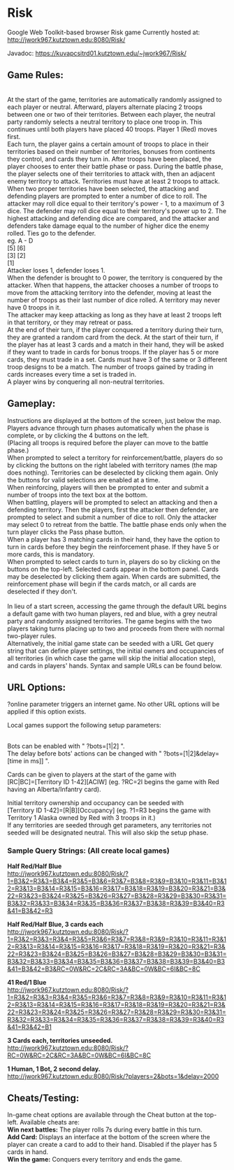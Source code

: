 # Risk
Google Web Toolkit-based browser Risk game
Currently hosted at: http://jwork967.kutztown.edu:8080/Risk/

Javadoc: https://kuvapcsitrd01.kutztown.edu/~jwork967/Risk/

<h2>Game Rules:</h2><br>
    At the start of the game, territories are automatically randomly assigned to each player or neutral. Afterward, players alternate placing 2 troops between one or two of their territories. Between each player, the neutral party randomly selects a neutral territory to place one troop in. This continues until both players have placed 40 troops. Player 1 (Red) moves first.<br>
Each turn, the player gains a certain amount of troops to place in their territories based on their number of territories, bonuses from continents they control, and cards they turn in. After troops have been placed, the player chooses to enter their battle phase or pass. During the battle phase, the player selects one of their territories to attack with, then an adjacent enemy territory to attack. Territories must have at least 2 troops to attack. <br>
When two proper territories have been selected, the attacking and defending players are prompted to enter a number of dice to roll. The attacker may roll dice equal to their territory's power - 1, to a maximum of 3 dice. The defender may roll dice equal to their territory's power up to 2. The highest attacking and defending dice are compared, and the attacker and defenders take damage equal to the number of higher dice the enemy rolled. Ties go to the defender. <br>
eg.  A - D <br>
    [5] [6]<br>
    [3] [2]<br>
    [1]<br>
Attacker loses 1, defender loses 1.<br>
When the defender is brought to 0 power, the territory is conquered by the attacker. When that happens, the attacker chooses a number of troops to move from the attacking territory into the defender, moving at least the number of troops as their last number of dice rolled. A territory may never have 0 troops in it.<br>
The attacker may keep attacking as long as they have at least 2 troops left in that territory, or they may retreat or pass. <br>
At the end of their turn, if the player conquered a territory during their turn, they are granted a random card from the deck. At the start of their turn, if the player has at least 3 cards and a match in their hand, they will be asked if they want to trade in cards for bonus troops. If the player has 5 or more cards, they must trade in a set. Cards must have 3 of the same or 3 different troop designs to be a match. The number of troops gained by trading in cards increases every time a set is traded in. <br>
A player wins by conquering all non-neutral territories.<br>



<h2>Gameplay:</h2>
Instructions are displayed at the bottom of the screen, just below the map.<br>
Players advance through turn phases automatically when the phase is complete, or by clicking the 4 buttons on the left.<br>
    (Placing all troops is required before the player can move to the battle phase.)<br>
When prompted to select a territory for reinforcement/battle, players do so by clicking the buttons on the right labeled with territory names (the map does nothing). Territories can be deselected by clicking them again. Only the buttons for valid selections are enabled at a time.<br>
    When reinforcing, players will then be prompted to enter and submit a number of troops into the text box at the bottom.<br>
    When battling, players will be prompted to select an attacking and then a defending territory. Then the players, first the attacker then defender, are prompted to select and submit a number of dice to roll. Only the attacker may select 0 to retreat from the battle. The battle phase ends only when the turn player clicks the Pass phase button.<br>
When a player has 3 matching cards in their hand, they have the option to turn in cards before they begin the reinforcement phase. If they have 5 or more cards, this is mandatory.<br>
When prompted to select cards to turn in, players do so by clicking on the buttons on the top-left. Selected cards appear in the bottom panel. Cards may be deselected by clicking them again. When cards are submitted, the reinforcement phase will begin if the cards match, or all cards are deselected if they don't.<br>
<br>
In lieu of a start screen, accessing the game through the default URL begins a default game with two human players, red and blue, with a grey neutral party and randomly assigned territories. The game begins with the two players taking turns placing up to two and proceeds from there with normal two-player rules.<br>
Alternatively, the initial game state can be seeded with a URL Get query string that can define player settings, the initial owners and occupancies of all territories (in which case the game will skip the initial allocation step), and cards in players' hands. Syntax and sample URLs can be found below.<br>


<h2>URL Options:</h2>

?online parameter triggers an internet game. No other URL options will be applied if this option exists.<br>

Local games support the following setup parameters:<br><br>

Bots can be enabled with " ?bots=[1|2] ". <br>
The delay before bots' actions can be changed with " ?bots=[1|2]&delay=[time in ms]] ".<br>

Cards can be given to players at the start of the game with<br>
    [RC|BC]=[Territory ID 1-42][ACIW] (eg. ?RC=2I begins the game with Red having an Alberta/Infantry card).<br>
    
Initial territory ownership and occupancy can be seeded with<br>
    [Territory ID 1-42]=[R|B][Occupancy] (eg. ?1=R3 begins the game with Territory 1 Alaska owned by Red with 3 troops in it.)     <br>
    If any territories are seeded through get parameters, any territories not seeded will be designated neutral. This will also skip the setup phase.<br>




<h3>Sample Query Strings: (All create local games)</h3>

**Half Red/Half Blue**<br>
http://jwork967.kutztown.edu:8080/Risk/?1=B3&2=R3&3=B3&4=R3&5=B3&6=R3&7=B3&8=R3&9=B3&10=R3&11=B3&12=R3&13=B3&14=R3&15=B3&16=R3&17=B3&18=R3&19=B3&20=R3&21=B3&22=R3&23=B3&24=R3&25=B3&26=R3&27=B3&28=R3&29=B3&30=R3&31=B3&32=R3&33=B3&34=R3&35=B3&36=R3&37=B3&38=R3&39=B3&40=R3&41=B3&42=R3

**Half Red/Half Blue, 3 cards each**<br>
http://jwork967.kutztown.edu:8080/Risk/?1=R3&2=R3&3=R3&4=R3&5=R3&6=R3&7=R3&8=R3&9=R3&10=R3&11=R3&12=R3&13=R3&14=R3&15=R3&16=R3&17=R3&18=R3&19=R3&20=R3&21=R3&22=R3&23=B3&24=B3&25=B3&26=B3&27=B3&28=B3&29=B3&30=B3&31=B3&32=B3&33=B3&34=B3&35=B3&36=B3&37=B3&38=B3&39=B3&40=B3&41=B3&42=B3&RC=0W&RC=2C&RC=3A&BC=0W&BC=6I&BC=8C

**41 Red/1 Blue**<br>
http://jwork967.kutztown.edu:8080/Risk/?1=R3&2=R3&3=R3&4=R3&5=R3&6=R3&7=R3&8=R3&9=R3&10=R3&11=R3&12=R3&13=R3&14=R3&15=R3&16=R3&17=R3&18=R3&19=R3&20=R3&21=R3&22=R3&23=R3&24=R3&25=R3&26=R3&27=R3&28=R3&29=R3&30=R3&31=R3&32=R3&33=R3&34=R3&35=R3&36=R3&37=R3&38=R3&39=R3&40=R3&41=R3&42=B1

**3 Cards each, territories unseeded.**<br>
http://jwork967.kutztown.edu:8080/Risk/?RC=0W&RC=2C&RC=3A&BC=0W&BC=6I&BC=8C

**1 Human, 1 Bot, 2 second delay.**<br>
http://jwork967.kutztown.edu:8080/Risk/?players=2&bots=1&delay=2000



<h2>Cheats/Testing:</h2>

In-game cheat options are available through the Cheat button at the top-left. Available cheats are:<br>
**Win next battles:** The player rolls 7s during every battle in this turn.<br>
**Add Card:** Displays an interface at the bottom of the screen where the player can create a card to add to their hand. Disabled if the player has 5 cards in hand.<br>
**Win the game:** Conquers every territory and ends the game.<br>
